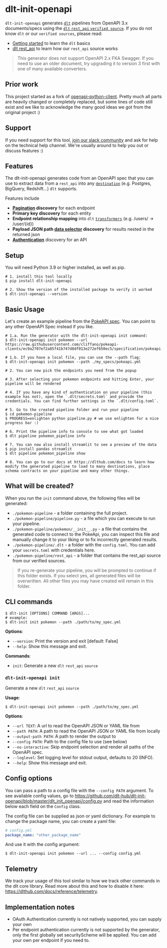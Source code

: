 # dlt-init-openapi
`dlt-init-openapi` generates [`dlt`](https://dlthub.com/docs) pipelines from OpenAPI 3.x documents/specs using the [`dlt` `rest_api` `verified source`](https://dlthub.com/docs/dlt-ecosystem/verified-sources/rest_api). If you do not know `dlt` or our `verified sources`, please read:

* [Getting started](https://dlthub.com/docs/getting-started) to learn the `dlt` basics
* [dlt rest_api](https://dlthub.com/docs/dlt-ecosystem/verified-sources/rest_api) to learn how our `rest_api` source works

> This generator does not support OpenAPI 2.x FKA Swagger. If you need to use an older document, try upgrading it to
version 3 first with one of many available converters.


## Prior work
This project started as a fork of [openapi-python-client](https://github.com/openapi-generators/openapi-python-client). Pretty much all parts are heavily changed or completely replaced, but some lines of code still exist and we like to acknowledge the many good ideas we got from the original project :)


## Support
If you need support for this tool, [join our slack community](https://dlthub.com/community) and ask for help on the technical help channel. We're usually around to help you out or discuss features :)


## Features
The dlt-init-openapi generates code from an OpenAPI spec that you can use to extract data from a `rest_api` into any [`destination`](https://dlthub.com/docs/dlt-ecosystem/destinations/) (e.g. Postgres, BigQuery, Redshift...) `dlt` supports.

Features include

* **[Pagination](https://dlthub.com/docs/dlt-ecosystem/verified-sources/rest_api#pagination) discovery** for each endpoint
* **Primary key discovery** for each entity
* **Endpoint relationship mapping** into `dlt` [`transformers`](https://dlthub.com/docs/general-usage/resource#process-resources-with-dlttransformer) (e.g. /users/ -> /user/{id})
* **Payload JSON path [data selector](https://dlthub.com/docs/dlt-ecosystem/verified-sources/rest_api#data-selection) discovery** for results nested in the returned json
* **[Authentication](https://dlthub.com/docs/dlt-ecosystem/verified-sources/rest_api#authentication)** discovery for an API

## Setup

You will need Python 3.9 or higher installed, as well as pip.

```console
# 1. install this tool locally
$ pip install dlt-init-openapi

# 2. Show the version of the installed package to verify it worked
$ dlt-init-openapi --version
```

## Basic Usage

Let's create an example pipeline from the [PokeAPI spec](https://raw.githubusercontent.com/cliffano/pokeapi-clients/ec9a2707ef2a85f41b747d8df013e272ef650ec5/specification/pokeapi.yml). You can point to any other OpenAPI Spec instead if you like.

```console
# 1.a. Run the generator with the dlt-init-openapi init command:
$ dlt-init-openapi init pokemon --url https://raw.githubusercontent.com/cliffano/pokeapi-clients/ec9a2707ef2a85f41b747d8df013e272ef650ec5/specification/pokeapi.yml

# 1.b. If you have a local file, you can use the --path flag:
$ dlt-init-openapi init pokemon --path ./my_specs/pokeapi.yml

# 2. You can now pick the endpoints you need from the popup

# 3. After selecting your pokemon endpoints and hitting Enter, your pipeline will be rendered

# 4. If you have any kind of authentication on your pipeline (this example has not), open the `.dlt/secrets.toml` and provide the credentials. You can find further settings in the `.dlt/config.toml`.

# 5. Go to the created pipeline folder and run your pipeline
$ cd pokemon-pipeline
$ PROGRESS=enlighten python pipeline.py # we use enlighten for a nice progress bar :)

# 6. Print the pipeline info to console to see what got loaded
$ dlt pipeline pokemon_pipeline info

# 7. You can now also install streamlit to see a preview of the data
$ pip install pandas streamlit
$ dlt pipeline pokemon_pipeline show

# 8. You can go to our docs at https://dlthub.com/docs to learn how modify the generated pipeline to load to many destinations, place schema contracts on your pipeline and many other things.
```

## What will be created?
When you run the `init` command above, the following files will be generated:

* `./pokemon-pipeline` - a folder containing the full project.
* `./pokemon-pipeline/pipeline.py` - a file which you can execute to run your pipeline.
* `./pokemon-pipeline/pokemon/__init__.py` - a file that contains the generated code to connect to the PokeApi, you can inspect this file and manually change it to your liking or to fix incorrectly generated results.
* `./pokemon-pipeline/.dlt` - a folder with the `config.toml`. You can add your `secrets.toml` with credentials here.
* `./pokemon-pipeline/rest_api` -  a folder that contains the rest_api source from our verified sources.

> If you re-generate your pipeline, you will be prompted to continue if this folder exists. If you select yes, all generated files will be overwritten. All other files you may have created will remain in this folder.

## CLI commands

```console
$ dlt-init [OPTIONS] COMMAND [ARGS]...
# example:
$ dlt-init init pokemon --path ./path/to/my_spec.yml
```

**Options**:

- `--version`: Print the version and exit [default: False]
- `--help`: Show this message and exit.

**Commands**:

- `init`: Generate a new `dlt` `rest_api` `source`

### `dlt-init-openapi init`

Generate a new `dlt` `rest_api` `source`

**Usage**:

```console
$ dlt-init-openapi init pokemon --path ./path/to/my_spec.yml
```

**Options**:

- `--url TEXT`: A url to read the OpenAPI JSON or YAML file from
- `--path PATH`: A path to read the OpenAPI JSON or YAML file from locally
- `--output-path PATH`: A path to render the output to
- `--config PATH`: Path to the config file to use (see below)
- `--no-interactive`: Skip endpoint selection and render all paths of the OpenAPI spec.
- `--loglevel`: Set logging level for stdout output, defaults to 20 (INFO).
- `--help`: Show this message and exit.

## Config options
You can pass a path to a config file with the `--config PATH` argument. To see available config values, go to https://github.com/dlt-hub/dlt-init-openapi/blob/master/dlt_init_openapi/config.py and read the information below each field on the `Config` class.

The config file can be supplied as json or yaml dictionary. For example to change the package name, you can create a yaml file:

```yaml
# config.yml
package_name: "other_package_name"
```

And use it with the config argument:

```console
$ dlt-init-openapi init pokemon --url ... --config config.yml
```

## Telemetry
We track your usage of this tool similar to how we track other commands in the dlt core library. Read more about this and how to disable it here: https://dlthub.com/docs/reference/telemetry.

## Implementation notes
* OAuth Authentication currently is not natively supported, you can supply your own
* Per endpoint authentication currently is not supported by the generator, only the first globally set securityScheme will be applied. You can add your own per endpoint if you need to.
